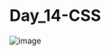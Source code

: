 # Day_14-CSS
![image](https://github.com/Sweathadharan/Day_14-CSS/assets/89176350/fb00382b-4131-46d4-a6e3-583cc369497f)
